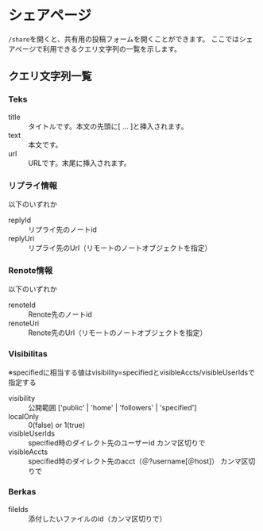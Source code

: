# シェアページ
`/share`を開くと、共有用の投稿フォームを開くことができます。 ここではシェアページで利用できるクエリ文字列の一覧を示します。

## クエリ文字列一覧
### Teks

<dl>
<dt>title</dt>
<dd>タイトルです。本文の先頭に[ … ]と挿入されます。</dd>
<dt>text</dt>
<dd>本文です。</dd>
<dt>url</dt>
<dd>URLです。末尾に挿入されます。</dd>
</dl>

### リプライ情報
以下のいずれか

<dl>
<dt>replyId</dt>
<dd>リプライ先のノートid</dd>
<dt>replyUri</dt>
<dd>リプライ先のUrl（リモートのノートオブジェクトを指定）</dd>
</dl>

### Renote情報
以下のいずれか

<dl>
<dt>renoteId</dt>
<dd>Renote先のノートid</dd>
<dt>renoteUri</dt>
<dd>Renote先のUrl（リモートのノートオブジェクトを指定）</dd>
</dl>

### Visibilitas
※specifiedに相当する値はvisibility=specifiedとvisibleAccts/visibleUserIdsで指定する

<dl>
<dt>visibility</dt>
<dd>公開範囲 ['public' | 'home' | 'followers' | 'specified']</dd>
<dt>localOnly</dt>
<dd>0(false) or 1(true)</dd>
<dt>visibleUserIds</dt>
<dd>specified時のダイレクト先のユーザーid カンマ区切りで</dd>
<dt>visibleAccts</dt>
<dd>specified時のダイレクト先のacct（＠?username[＠host]） カンマ区切りで</dd>
</dl>

### Berkas
<dl>
<dt>fileIds</dt>
<dd>添付したいファイルのid（カンマ区切りで）</dd>
</dl>
